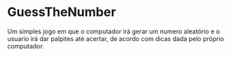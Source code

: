# GuessTheNumber

Um simples jogo em que o computador irá gerar um numero aleatório e o usuario irá dar palpites até acertar, de acordo com dicas dada pelo próprio computador.
